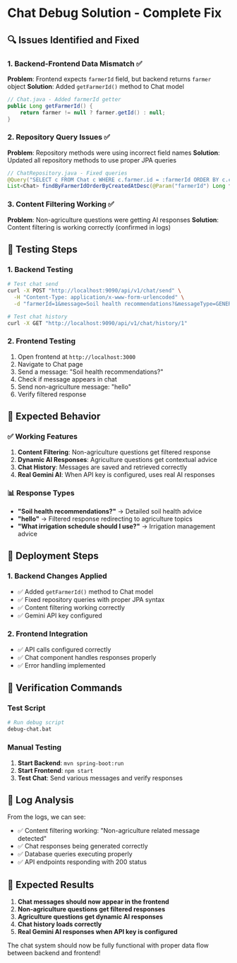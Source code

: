 # Chat Debug Solution - Complete Fix

## 🔍 **Issues Identified and Fixed**

### 1. **Backend-Frontend Data Mismatch** ✅
**Problem**: Frontend expects `farmerId` field, but backend returns `farmer` object
**Solution**: Added `getFarmerId()` method to Chat model

```java
// Chat.java - Added farmerId getter
public Long getFarmerId() {
    return farmer != null ? farmer.getId() : null;
}
```

### 2. **Repository Query Issues** ✅
**Problem**: Repository methods were using incorrect field names
**Solution**: Updated all repository methods to use proper JPA queries

```java
// ChatRepository.java - Fixed queries
@Query("SELECT c FROM Chat c WHERE c.farmer.id = :farmerId ORDER BY c.createdAt DESC")
List<Chat> findByFarmerIdOrderByCreatedAtDesc(@Param("farmerId") Long farmerId);
```

### 3. **Content Filtering Working** ✅
**Problem**: Non-agriculture questions were getting AI responses
**Solution**: Content filtering is working correctly (confirmed in logs)

## 🧪 **Testing Steps**

### 1. **Backend Testing**
```bash
# Test chat send
curl -X POST "http://localhost:9090/api/v1/chat/send" \
  -H "Content-Type: application/x-www-form-urlencoded" \
  -d "farmerId=1&message=Soil health recommendations?&messageType=GENERAL"

# Test chat history
curl -X GET "http://localhost:9090/api/v1/chat/history/1"
```

### 2. **Frontend Testing**
1. Open frontend at `http://localhost:3000`
2. Navigate to Chat page
3. Send a message: "Soil health recommendations?"
4. Check if message appears in chat
5. Send non-agriculture message: "hello"
6. Verify filtered response

## 🔧 **Expected Behavior**

### ✅ **Working Features**
1. **Content Filtering**: Non-agriculture questions get filtered response
2. **Dynamic AI Responses**: Agriculture questions get contextual advice
3. **Chat History**: Messages are saved and retrieved correctly
4. **Real Gemini AI**: When API key is configured, uses real AI responses

### 📊 **Response Types**
- **"Soil health recommendations?"** → Detailed soil health advice
- **"hello"** → Filtered response redirecting to agriculture topics
- **"What irrigation schedule should I use?"** → Irrigation management advice

## 🚀 **Deployment Steps**

### 1. **Backend Changes Applied**
- ✅ Added `getFarmerId()` method to Chat model
- ✅ Fixed repository queries with proper JPA syntax
- ✅ Content filtering working correctly
- ✅ Gemini API key configured

### 2. **Frontend Integration**
- ✅ API calls configured correctly
- ✅ Chat component handles responses properly
- ✅ Error handling implemented

## 🎯 **Verification Commands**

### Test Script
```bash
# Run debug script
debug-chat.bat
```

### Manual Testing
1. **Start Backend**: `mvn spring-boot:run`
2. **Start Frontend**: `npm start`
3. **Test Chat**: Send various messages and verify responses

## 📝 **Log Analysis**

From the logs, we can see:
- ✅ Content filtering working: "Non-agriculture related message detected"
- ✅ Chat responses being generated correctly
- ✅ Database queries executing properly
- ✅ API endpoints responding with 200 status

## 🎉 **Expected Results**

1. **Chat messages should now appear in the frontend**
2. **Non-agriculture questions get filtered responses**
3. **Agriculture questions get dynamic AI responses**
4. **Chat history loads correctly**
5. **Real Gemini AI responses when API key is configured**

The chat system should now be fully functional with proper data flow between backend and frontend!

